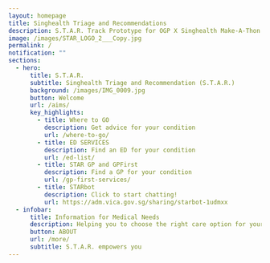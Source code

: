 ```yaml
---
layout: homepage
title: Singhealth Triage and Recommendations
description: S.T.A.R. Track Prototype for OGP X Singhealth Make-A-Thon
image: /images/STAR_LOGO_2___Copy.jpg
permalink: /
notification: ""
sections:
  - hero:
      title: S.T.A.R.
      subtitle: Singhealth Triage and Recommendation (S.T.A.R.)
      background: /images/IMG_0009.jpg
      button: Welcome
      url: /aims/
      key_highlights:
        - title: Where to GO
          description: Get advice for your condition
          url: /where-to-go/
        - title: ED SERVICES
          description: Find an ED for your condition
          url: /ed-list/
        - title: STAR GP and GPFirst
          description: Find a GP for your condition
          url: /gp-first-services/
        - title: STARbot
          description: Click to start chatting!
          url: https://adm.vica.gov.sg/sharing/starbot-1udmxx
  - infobar:
      title: Information for Medical Needs
      description: Helping you to choose the right care option for your acute illness.
      button: ABOUT
      url: /more/
      subtitle: S.T.A.R. empowers you
---
```

